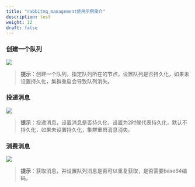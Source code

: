 ```yaml
---
title: "rabbitmq_management使用示例简介"
description: test
weight: 12
draft: false
---
```


###  创建一个队列

![](../../_images/create_queue.png)

> **提示**：创建一个队列，指定队列所在的节点，设置队列是否持久化，如果未设置持久化，集群重启会导致队列消失。

###  投递消息

![](../../_images/publish_message.png)

> **提示**：投递消息，设置消息是否持久化，设置为2时候代表持久化，默认不持久化，如果未设置持久化，集群重启消息消失。

###  消费消息

![](../../_images/get_message.png)

> **提示**：获取消息，并设置队列消息是否可以重复获取，是否需要base64编码。